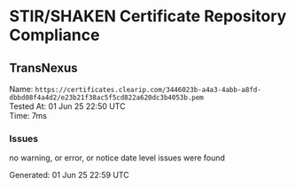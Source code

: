 # STIR/SHAKEN Certificate Repository Compliance

## TransNexus

Name: `https://certificates.clearip.com/3446023b-a4a3-4abb-a8fd-dbbd08f4a4d2/e23b21f38ac5f5cd822a620dc3b4053b.pem`\
Tested At: 01 Jun 25 22:50 UTC\
Time: 7ms

### Issues

no warning, or error, or notice date level issues were found

Generated: 01 Jun 25 22:59 UTC
